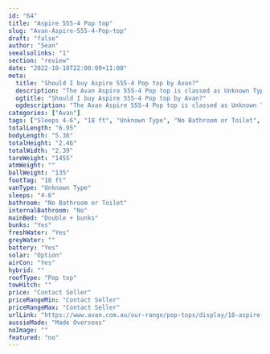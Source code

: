 ```yaml
---
id: "64"
title: "Aspire 555-4 Pop top"
slug: "Avan-Aspire-555-4-Pop-top"
draft: "false"
author: "Sean"
seealsolinks: "1"
section: "review"
date: "2022-10-10T22:00:09+11:00"
meta:
  title: "Should I buy Aspire 555-4 Pop top by Avan?"
  description: "The Avan Aspire 555-4 Pop top is classed as Unknown Type, and sleeps 4-6 people. It is Made Overseas and comes in at 18 ft. It generally has No Bathroom or Toilet."
  ogtitle: "Should I buy Aspire 555-4 Pop top by Avan?"
  ogdescription: "The Avan Aspire 555-4 Pop top is classed as Unknown Type, and sleeps 4-6 people. It is Made Overseas and comes in at 18 ft. It generally has No Bathroom or Toilet."
categories: ["Avan"]
tags: ["Sleeps 4-6", "18 ft", "Unknown Type", "No Bathroom or Toilet", "Pop top", "Price Unknown"]
totalLength: "6.95"
bodyLength: "5.36"
totalHeight: "2.46"
totalWidth: "2.39"
tareWeight: "1455"
atmWeight: ""
ballWeight: "135"
footTag: "18 ft"
vanType: "Unknown Type"
sleeps: "4-6"
bathroom: "No Bathroom or Toilet"
internalBathroom: "No"
mainBed: "Double + bunks"
bunks: "Yes"
freshWater: "Yes"
greyWater: ""
battery: "Yes"
solar: "Option"
airCon: "Yes"
hybrid: ""
roofType: "Pop top"
towHitch: ""
price: "Contact Seller"
priceRangeMin: "Contact Seller"
priceRangeMax: "Contact Seller"
urlLink: "https://www.avan.com.au/our-range/pop-tops/display/18-aspire-500-series-pop-top"
aussieMade: "Made Overseas"
noImage: ""
featured: "no"
---
```

